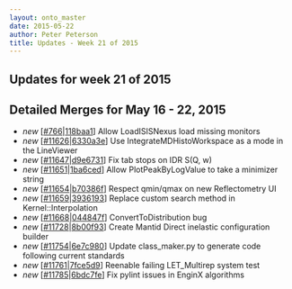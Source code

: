 ```yaml
---
layout: onto_master
date: 2015-05-22
author: Peter Peterson
title: Updates - Week 21 of 2015
---
```

Updates for week 21 of 2015
---------------------------

Detailed Merges for May 16 - 22, 2015
-------------------------------------
* *new* \[[#766](http://trac.mantidproject.org/mantid/ticket/766)\|[118baa1](https://github.com/mantidproject/mantid/commit/118baa15bc5d4db3cf54caddb0a8e1bb2dfcabd9)\] Allow LoadISISNexus load missing monitors
* *new* \[[#11626](http://trac.mantidproject.org/mantid/ticket/11626)\|[6330a3e](https://github.com/mantidproject/mantid/commit/6330a3ef2bb1aaedb2e8264e26f7973237ed2eb0)\] Use IntegrateMDHistoWorkspace as a mode in the LineViewer
* *new* \[[#11647](http://trac.mantidproject.org/mantid/ticket/11647)\|[d9e6731](https://github.com/mantidproject/mantid/commit/d9e6731fe8df929cd5113ff0869f41b1ba7325f2)\] Fix tab stops on IDR S(Q, w)
* *new* \[[#11651](http://trac.mantidproject.org/mantid/ticket/11651)\|[1ba6ced](https://github.com/mantidproject/mantid/commit/1ba6ced5e772eaa55bc144230cd2183b9e83adcf)\] Allow PlotPeakByLogValue to take a minimizer string
* *new* \[[#11654](http://trac.mantidproject.org/mantid/ticket/11654)\|[b70386f](https://github.com/mantidproject/mantid/commit/b70386f0f8381bef6dd65574edfb9459b086c58f)\] Respect qmin/qmax on new Reflectometry UI
* *new* \[[#11659](http://trac.mantidproject.org/mantid/ticket/11659)\|[3936193](https://github.com/mantidproject/mantid/commit/39361938cc3fe0fe58b3abdeff55923f4eecbd4e)\] Replace custom search method in Kernel::Interpolation
* *new* \[[#11668](http://trac.mantidproject.org/mantid/ticket/11668)\|[044847f](https://github.com/mantidproject/mantid/commit/044847fd9ad3f9c1a6fb7c4f7fa081b9e18875d7)\] ConvertToDistribution bug
* *new* \[[#11728](http://trac.mantidproject.org/mantid/ticket/11728)\|[8b00f93](https://github.com/mantidproject/mantid/commit/8b00f93637f119699bdb030d41a11f2b6d2017ad)\] Create Mantid Direct inelastic configuration builder
* *new* \[[#11754](http://trac.mantidproject.org/mantid/ticket/11754)\|[6e7c980](https://github.com/mantidproject/mantid/commit/6e7c980670ef01a428f1e02d43fd9aeb195efc1f)\] Update class_maker.py to generate code following current standards
* *new* \[[#11761](http://trac.mantidproject.org/mantid/ticket/11761)\|[7fce5d9](https://github.com/mantidproject/mantid/commit/7fce5d90bae5275f95d38b7feeadbf4a899a5eca)\] Reenable failing LET_Multirep system test
* *new* \[[#11785](http://trac.mantidproject.org/mantid/ticket/11785)\|[6bdc7fe](https://github.com/mantidproject/mantid/commit/6bdc7feeaec3bffc29bb02d8013f9232fa345349)\] Fix pylint issues in EnginX algorithms
